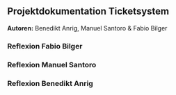 ## Projektdokumentation Ticketsystem
**Autoren:** Benedikt Anrig, Manuel Santoro & Fabio Bilger


### Reflexion Fabio Bilger

### Reflexion Manuel Santoro

### Reflexion Benedikt Anrig
